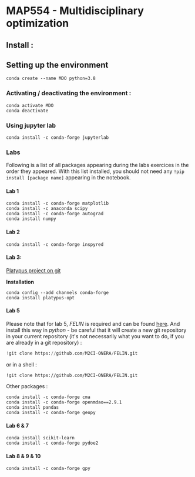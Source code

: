 # MAP554 - Multidisciplinary optimization

## Install :

## Setting up the environment
```shell
conda create --name MDO python=3.8
```
### Activating / deactivating the environment :
```shell
conda activate MDO
conda deactivate
```
### Using jupyter lab
```shell
conda install -c conda-forge jupyterlab
```

### Labs

Following is a list of all packages appearing during the labs exercices in the order they appeared. 
With this list installed, you should not need any ```!pip install [package name]``` appearing in the notebook.

#### Lab 1 
```shell
conda install -c conda-forge matplotlib
conda install -c anaconda scipy
conda install -c conda-forge autograd 
conda install numpy
```
#### Lab 2
```shell
conda install -c conda-forge inspyred  
```
#### Lab 3:
[Platypus project on git](https://github.com/Project-Platypus/Platypus)

**Installation**
```shell
conda config --add channels conda-forge
conda install platypus-opt
```
#### Lab 5
Please note that for lab 5, *FELIN* is required and can be found [here](https://github.com/M2CI-ONERA/FELIN.git).
And install this way in *python* - be careful that it will create a new git repository in your current repository (it's not necessarily what you want to do, if you are already in a git repository) : 
```python
!git clone https://github.com/M2CI-ONERA/FELIN.git
```
or in a shell :
```shell
!git clone https://github.com/M2CI-ONERA/FELIN.git
```
Other packages :
```shell
conda install -c conda-forge cma 
conda install -c conda-forge openmdao==2.9.1
conda install pandas
conda install -c conda-forge geopy 
```

#### Lab 6 & 7
```shell
conda install scikit-learn
conda install -c conda-forge pydoe2 
```

#### Lab 8 & 9 & 10
```shell
conda install -c conda-forge gpy 
```


